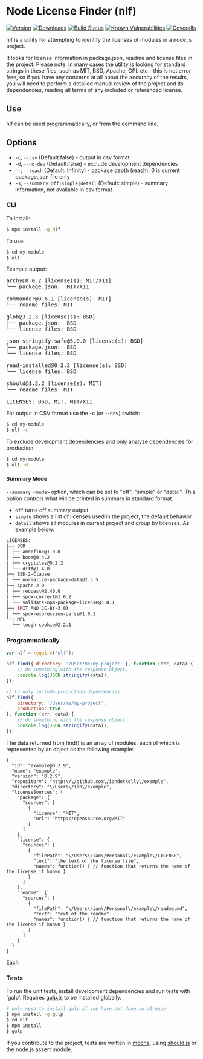 <!-- @@NLF-IGNORE@@ -->

# Node License Finder (nlf)

[![Version](https://img.shields.io/npm/v/nlf.svg)](https://www.npmjs.com/package/nlf) [![Downloads](https://img.shields.io/npm/dm/nlf.svg)](https://www.npmjs.com/package/nlf)
[![Build Status](https://img.shields.io/travis/iandotkelly/nlf.svg)](https://travis-ci.org/iandotkelly/nlf)
[![Known Vulnerabilities](https://snyk.io/test/github/iandotkelly/nlf/badge.svg?targetFile=package.json)](https://snyk.io/test/github/iandotkelly/nlf?targetFile=package.json)
[![Coveralls](https://img.shields.io/coveralls/iandotkelly/nlf.svg)](https://coveralls.io/r/iandotkelly/nlf)

nlf is a utility for attempting to identify the licenses of modules in a node.js project.

It looks for license information in package.json, readme and license files in the project.  Please note, in many cases
the utility is looking
for standard strings in these files, such as MIT, BSD, Apache, GPL etc - this is not error free, so if you have any
concerns at all about the accuracy of the results, you will need to perform a detailed manual review of the project
and its dependencies, reading all terms of any included or referenced license.

## Use

nlf can be used programmatically, or from the command line.

## Options

- `-c`, `--csv` (Default:false) - output in csv format
- `-d`, `--no-dev` (Default:false) - exclude development dependencies
- `-r`, `--reach` (Default: Infinity) - package depth (reach), 0 is current package.json file only
- `-s`, `--summary off|simple|detail` (Default: simple) - summary information, not available in csv format

### CLI

To install:

```sh
$ npm install -g nlf

```

To use:

```sh
$ cd my-module
$ nlf
```

Example output:
<pre>
archy@0.0.2 [license(s): MIT/X11]
└── package.json:  MIT/X11

commander@0.6.1 [license(s): MIT]
└── readme files: MIT

glob@3.2.3 [license(s): BSD]
├── package.json:  BSD
└── license files: BSD

json-stringify-safe@5.0.0 [license(s): BSD]
├── package.json:  BSD
└── license files: BSD

read-installed@0.2.2 [license(s): BSD]
└── license files: BSD

should@1.2.2 [license(s): MIT]
└── readme files: MIT

LICENSES: BSD, MIT, MIT/X11
</pre>

For output in CSV format use the -c (or --csv) switch:

```sh
$ cd my-module
$ nlf -c
```

To exclude development dependencies and only analyze dependencies for production:

```sh
$ cd my-module
$ nlf -d
```

#### Summary Mode

`--summary <mode>` option, which can be set to "off", "simple" or "detail". This option controls what will be printed in summary in standard format.

* `off` turns off summary output
* `simple` shows a list of licenses used in the project, the default behavior
* `detail` shows all modules in current project and group by licenses. As example below:

```sh
LICENSES:
├─┬ BSD
│ ├── amdefine@1.0.0
│ ├── boom@0.4.2
│ ├── cryptiles@0.2.2
│ └── diff@1.4.0
├─┬ BSD-2-Clause
│ └── normalize-package-data@2.3.5
├─┬ Apache-2.0
│ ├── request@2.40.0
│ ├── spdx-correct@1.0.2
│ └── validate-npm-package-license@3.0.1
├─┬ (MIT AND CC-BY-3.0)
│ └── spdx-expression-parse@1.0.1
└─┬ MPL
  └── tough-cookie@2.2.1
```

### Programmatically

```javascript
var nlf = require('nlf');

nlf.find({ directory: '/User/me/my-project' }, function (err, data) {
	// do something with the response object.
	console.log(JSON.stringify(data));
});

// to only include production dependencies
nlf.find({
	directory: '/User/me/my-project',
	production: true
}, function (err, data) {
	// do something with the response object.
	console.log(JSON.stringify(data));
});

```

The data returned from find() is an array of modules, each of which is represented by an object as the following example:

```
{
  "id": "example@0.2.9",
  "name": "example",
  "version": "0.2.9",
  "repository": "http:\/\/github.com\/iandotkelly\/example",
  "directory": "\/Users\/ian\/example",
  "licenseSources": {
    "package": {
      "sources": [
        {
          "license": "MIT",
          "url": "http://opensource.org/MIT"
        }
      ]
    },
    "license": {
      "sources": [
        {
          "filePath": "\/Users\/ian\/Personal\/example\/LICENSE",
          "text": "the text of the license file",
          "names": function() { // function that returns the name of the license if known }
        }
      ]
    },
    "readme": {
      "sources": [
        {
          "filePath": "\/Users\/ian\/Personal\/example\/readme.md",
          "text": "text of the readme"
          "names": function() { // function that returns the name of the license if known }
        }
      ]
    }
  }
}
```

Each

### Tests

To run the unit tests, install development dependencies and run tests with 'gulp'.  Requires [gulp.js](http://gulpjs.com/) to be installed globally.

```sh
# only need to install gulp if you have not done so already
$ npm install -g gulp
$ cd nlf
$ npm install
$ gulp
```
If you contribute to the project, tests are written in [mocha](http://mochajs.org/), using [should.js](https://github.com/visionmedia/should.js/) or the node.js assert module.
